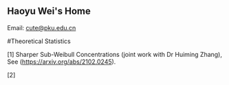 ## Haoyu Wei's Home

Email: cute@pku.edu.cn

#Theoretical Statistics

[1] Sharper Sub-Weibull Concentrations (joint work with Dr Huiming Zhang), See (https://arxiv.org/abs/2102.0245).

[2] 
